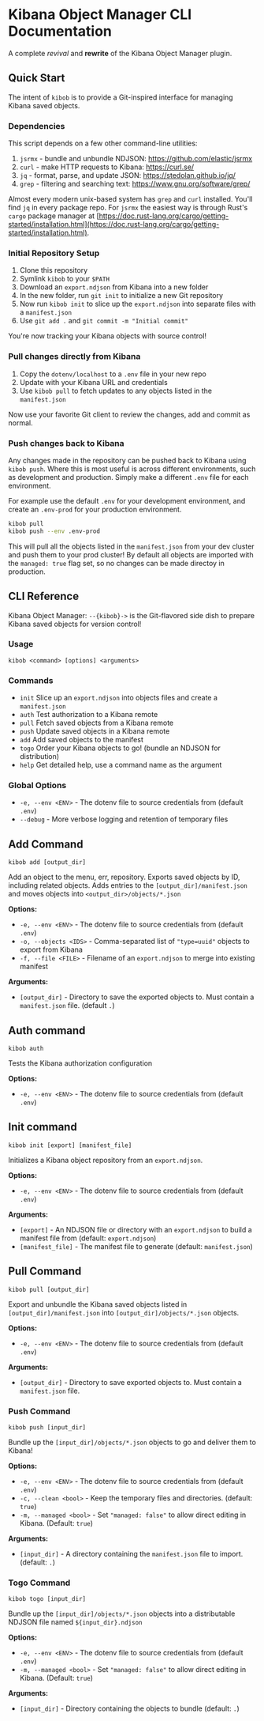 # Kibana Object Manager CLI Documentation

A complete _revival_ and **rewrite** of the Kibana Object Manager plugin.

## Quick Start
The intent of `kibob` is to provide a Git-inspired interface for managing Kibana saved objects.

### Dependencies
This script depends on a few other command-line utilities:
1. `jsrmx` - bundle and unbundle NDJSON: https://github.com/elastic/jsrmx
2. `curl` - make HTTP requests to Kibana: https://curl.se/
3. `jq` - format, parse, and update JSON: https://stedolan.github.io/jq/
4. `grep` - filtering and searching text: https://www.gnu.org/software/grep/

Almost every modern unix-based system has `grep` and `curl` installed. You'll find `jq` in every package repo. For `jsrmx` the easiest way is through Rust's `cargo` package manager at [https://doc.rust-lang.org/cargo/getting-started/installation.html](https://doc.rust-lang.org/cargo/getting-started/installation.html).

### Initial Repository Setup
1. Clone this repository
2. Symlink `kibob` to your `$PATH`
3. Download an `export.ndjson` from Kibana into a new folder
4. In the new folder, run `git init` to initialize a new Git repository
5. Now run `kibob init` to slice up the `export.ndjson` into separate files with a `manifest.json`
6. Use `git add .` and `git commit -m "Initial commit"`

You're now tracking your Kibana objects with source control!

### Pull changes directly from Kibana
1. Copy the `dotenv/localhost` to a `.env` file in your new repo
2. Update with your Kibana URL and credentials
3. Use `kibob pull` to fetch updates to any objects listed in the `manifest.json`

Now use your favorite Git client to review the changes, add and commit as normal.

### Push changes back to Kibana
Any changes made in the repository can be pushed back to Kibana using `kibob push`. Where this is most useful is across different environments, such as development and production. Simply make a different `.env` file for each environment.

For example use the default `.env` for your development environment, and create an `.env-prod` for your production environment.

```sh
kibob pull
kibob push --env .env-prod
```

This will pull all the objects listed in the `manifest.json` from your dev cluster and push them to your prod cluster! By default all objects are imported with the `managed: true` flag set, so no changes can be made directoy in production.

## CLI Reference
Kibana Object Manager: `--{kibob}->` is the Git-flavored side dish to prepare Kibana saved objects for version control!

### Usage
```
kibob <command> [options] <arguments>
```

### Commands
- `init`    Slice up an `export.ndjson` into objects files and create a `manifest.json`
- `auth`    Test authorization to a Kibana remote
- `pull`    Fetch saved objects from a Kibana remote
- `push`    Update saved objects in a Kibana remote
- `add`     Add saved objects to the manifest
- `togo`    Order your Kibana objects to go! (bundle an NDJSON for distribution)
- `help`    Get detailed help, use a command name as the argument

### Global Options
- `-e, --env <ENV>` - The dotenv file to source credentials from (default `.env`)
- `--debug` - More verbose logging and retention of temporary files

## Add Command

```
kibob add [output_dir]
```

Add an object to the menu, err, repository. Exports saved objects by ID, including related objects. Adds entries to the `[output_dir]/manifest.json` and moves objects into `<output_dir>/objects/*.json`

**Options:**
- `-e, --env <ENV>`     - The dotenv file to source credentials from (default `.env`)
- `-o, --objects <IDS>` - Comma-separated list of `"type=uuid"` objects to export from Kibana
- `-f, --file <FILE>`   - Filename of an `export.ndjson` to merge into existing manifest

**Arguments:**
- `[output_dir]`        - Directory to save the exported objects to. Must contain a `manifest.json` file. (default `.`)

## Auth command
```
kibob auth
```

Tests the Kibana authorization configuration

**Options:**
- `-e, --env <ENV>`     - The dotenv file to source credentials from (default `.env`)

## Init command
```
kibob init [export] [manifest_file]
```

Initializes a Kibana object repository from an `export.ndjson`.

**Options:**
- `-e, --env <ENV>`     - The dotenv file to source credentials from (default `.env`)

**Arguments:**
- `[export]`            - An NDJSON file or directory with an `export.ndjson` to build a manifest file from (default: `export.ndjson`)
- `[manifest_file]`     - The manifest file to generate (default: `manifest.json`)

## Pull Command
```
kibob pull [output_dir]
```

Export and unbundle the Kibana saved objects listed in `[output_dir]/manifest.json` into `[output_dir]/objects/*.json` objects.

**Options:**
- `-e, --env <ENV>`     - The dotenv file to source credentials from (default `.env`)

**Arguments:**
- `[output_dir]`        - Directory to save exported objects to. Must contain a `manifest.json` file.

### Push Command
```
kibob push [input_dir]
```

Bundle up the `[input_dir]/objects/*.json` objects to go and deliver them to Kibana!

**Options:**
- `-e, --env <ENV>`       - The dotenv file to source credentials from (default `.env`)
- `-c, --clean <bool>`    - Keep the temporary files and directories. (default: `true`)
- `-m, --managed <bool>`  - Set `"managed: false"` to allow direct editing in Kibana. (Default: `true`)

**Arguments:**
- `[input_dir]`           - A directory containing the `manifest.json` file to import. (default: `.`)

### Togo Command
```
kibob togo [input_dir]
```

Bundle up the `[input_dir]/objects/*.json` objects into a distributable NDJSON file named `${input_dir}.ndjson`

**Options:**
- `-e, --env <ENV>`      - The dotenv file to source credentials from (default `.env`)
- `-m, --managed <bool>` - Set `"managed: false"` to allow direct editing in Kibana. (Default: `true`)

**Arguments:**
- `[input_dir]`         - Directory containing the objects to bundle (default: `.`)
